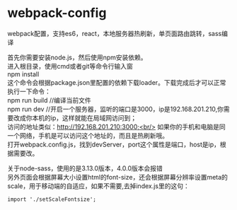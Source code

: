 # webpack-config
webpack配置，支持es6，react，本地服务器热刷新，单页面路由跳转，sass编译<br/>

首先你需要安装node.js，然后使用npm安装依赖。<br/>
进入根目录，使用cmd或者git等命令行输入窗<br/>
npm install<br/>
这个命令会根据package.json里配置的依赖下载loader。下载完成后才可以正常执行一下命令：<br/>
npm run build //编译当前文件<br/>
npm run dev //开启一个服务器，监听的端口是3000，ip是192.168.201.210,你需要改成你本机的ip，这样就能在局域网访问到；<br/>
访问的地址类似：http://192.168.201.210:3000;<br/>
如果你的手机和电脑是同一个网络，手机是可以访问这个地址的，而且是热刷新哦。<br/>
打开webpack.config.js，找到devServer，port这个属性是端口，host是ip，根据需要改。<br/>


关于node-sass，使用的是3.13.0版本，4.0.0版本会报错<br/>
另外页面会根据屏幕大小设置html的font-size，还会根据屏幕分辨率设置meta的scale，用于移动端的自适应，如果不需要,去掉index.js里的这句：<br/>
```
import './setScaleFontsize';
```
 
